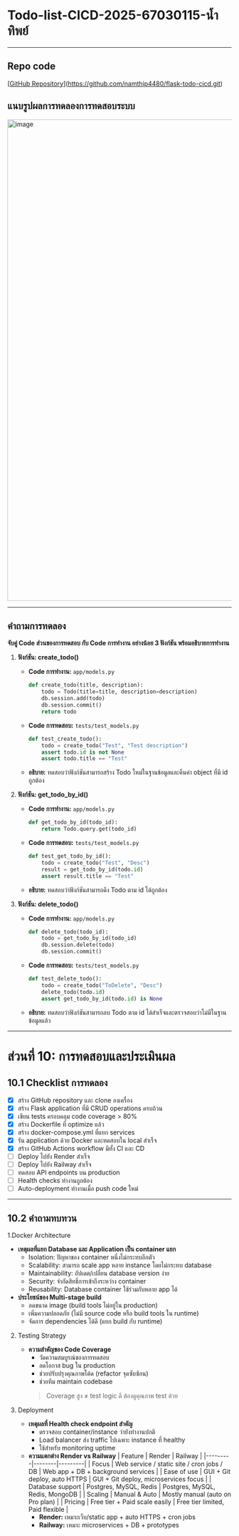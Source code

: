# Todo-list-CICD-2025-67030115-น้ำทิพย์

---

## Repo code
[[GitHub Repository](https://github.com/namthip4480/flask-todo-cicd.git)](https://github.com/namthip4480/flask-todo-cicd.git)

## แนบรูปผลการทดลองการทดสอบระบบ
<img width="1920" height="1080" alt="image" src="https://github.com/user-attachments/assets/30e294da-0319-46f2-95d6-16a6465c9b28" />

---

## คำถามการทดลอง
**จับคู่ Code ส่วนของการทดสอบ กับ Code การทำงาน อย่างน้อย 3 ฟังก์ชัน พร้อมอธิบายการทำงาน**

1. **ฟังก์ชัน: create_todo()**
   - **Code การทำงาน:** `app/models.py`
     ```python
     def create_todo(title, description):
         todo = Todo(title=title, description=description)
         db.session.add(todo)
         db.session.commit()
         return todo
     ```
   - **Code การทดสอบ:** `tests/test_models.py`
     ```python
     def test_create_todo():
         todo = create_todo("Test", "Test description")
         assert todo.id is not None
         assert todo.title == "Test"
     ```
   - **อธิบาย:** ทดสอบว่าฟังก์ชันสามารถสร้าง Todo ใหม่ในฐานข้อมูลและคืนค่า object ที่มี id ถูกต้อง

2. **ฟังก์ชัน: get_todo_by_id()**
   - **Code การทำงาน:** `app/models.py`
     ```python
     def get_todo_by_id(todo_id):
         return Todo.query.get(todo_id)
     ```
   - **Code การทดสอบ:** `tests/test_models.py`
     ```python
     def test_get_todo_by_id():
         todo = create_todo("Test", "Desc")
         result = get_todo_by_id(todo.id)
         assert result.title == "Test"
     ```
   - **อธิบาย:** ทดสอบว่าฟังก์ชันสามารถดึง Todo ตาม id ได้ถูกต้อง

3. **ฟังก์ชัน: delete_todo()**
   - **Code การทำงาน:** `app/models.py`
     ```python
     def delete_todo(todo_id):
         todo = get_todo_by_id(todo_id)
         db.session.delete(todo)
         db.session.commit()
     ```
   - **Code การทดสอบ:** `tests/test_models.py`
     ```python
     def test_delete_todo():
         todo = create_todo("ToDelete", "Desc")
         delete_todo(todo.id)
         assert get_todo_by_id(todo.id) is None
     ```
   - **อธิบาย:** ทดสอบว่าฟังก์ชันสามารถลบ Todo ตาม id ได้สำเร็จและตรวจสอบว่าไม่มีในฐานข้อมูลแล้ว

---

# ส่วนที่ 10: การทดสอบและประเมินผล

## 10.1 Checklist การทดลอง
- [x] สร้าง GitHub repository และ clone ลงเครื่อง
- [x] สร้าง Flask application ที่มี CRUD operations ครบถ้วน
- [x] เขียน tests ครอบคลุม code coverage > 80%
- [x] สร้าง Dockerfile ที่ optimize แล้ว
- [x] สร้าง docker-compose.yml ที่แยก services
- [x] รัน application ด้วย Docker และทดสอบใน local สำเร็จ
- [x] สร้าง GitHub Actions workflow มีทั้ง CI และ CD
- [ ] Deploy ไปยัง Render สำเร็จ
- [ ] Deploy ไปยัง Railway สำเร็จ
- [ ] ทดสอบ API endpoints บน production
- [ ] Health checks ทำงานถูกต้อง
- [ ] Auto-deployment ทำงานเมื่อ push code ใหม่

---

## 10.2 คำถามทบทวน

1.Docker Architecture
   - **เหตุผลที่แยก Database และ Application เป็น container แยก**
     - Isolation: ปัญหาของ container หนึ่งไม่กระทบอีกตัว
     - Scalability: สามารถ scale app หลาย instance โดยไม่กระทบ database
     - Maintainability: อัปเดต/เปลี่ยน database version ง่าย
     - Security: จำกัดสิทธิ์การเข้าถึงระหว่าง container
     - Reusability: Database container ใช้ร่วมกับหลาย app ได้
   - **ประโยชน์ของ Multi-stage build**
     - ลดขนาด image (build tools ไม่อยู่ใน production)
     - เพิ่มความปลอดภัย (ไม่มี source code หรือ build tools ใน runtime)
     - จัดการ dependencies ได้ดี (แยก build กับ runtime)

2. Testing Strategy
   - **ความสำคัญของ Code Coverage**
     - วัดความสมบูรณ์ของการทดสอบ
     - ลดโอกาส bug ใน production
     - ช่วยปรับปรุงคุณภาพโค้ด (refactor จุดซับซ้อน)
     - ช่วยทีม maintain codebase
     > Coverage สูง ≠ test logic ดี ต้องดูคุณภาพ test ด้วย

3. Deployment
   - **เหตุผลที่ Health check endpoint สำคัญ**
     - ตรวจสอบ container/instance ว่ายังทำงานปกติ
     - Load balancer ส่ง traffic ไปเฉพาะ instance ที่ healthy
     - ใช้สำหรับ monitoring uptime
   - **ความแตกต่าง Render vs Railway**
     | Feature | Render | Railway |
     |---------|--------|---------|
     | Focus | Web service / static site / cron jobs / DB | Web app + DB + background services |
     | Ease of use | GUI + Git deploy, auto HTTPS | GUI + Git deploy, microservices focus |
     | Database support | Postgres, MySQL, Redis | Postgres, MySQL, Redis, MongoDB |
     | Scaling | Manual & Auto | Mostly manual (auto on Pro plan) |
     | Pricing | Free tier + Paid scale easily | Free tier limited, Paid flexible |
     - **Render:** เหมาะเว็บ/static app + auto HTTPS + cron jobs
     - **Railway:** เหมาะ microservices + DB + prototypes
